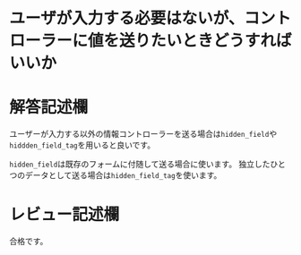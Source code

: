 # ユーザが入力する必要はないが、コントローラーに値を送りたいときどうすればいいか
# 解答記述欄

ユーザーが入力する以外の情報コントローラーを送る場合は```hidden_field```や```hiddden_field_tag```を用いると良いです。

```hidden_field```は既存のフォームに付随して送る場合に使います。
独立したひとつのデータとして送る場合は```hidden_field_tag```を使います。



# レビュー記述欄
合格です。
